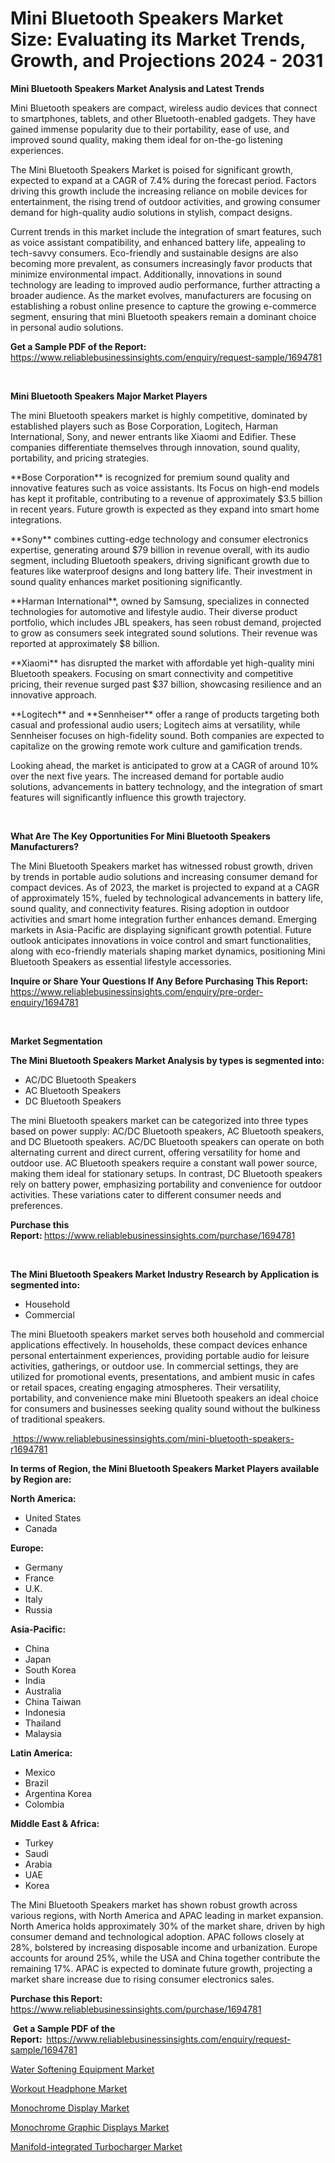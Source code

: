 <p><h1>Mini Bluetooth Speakers Market Size: Evaluating its Market Trends, Growth, and Projections 2024 - 2031</h1></p><p><strong>Mini Bluetooth Speakers Market Analysis and Latest Trends</strong></p>
<p><p>Mini Bluetooth speakers are compact, wireless audio devices that connect to smartphones, tablets, and other Bluetooth-enabled gadgets. They have gained immense popularity due to their portability, ease of use, and improved sound quality, making them ideal for on-the-go listening experiences.</p><p>The Mini Bluetooth Speakers Market is poised for significant growth, expected to expand at a CAGR of 7.4% during the forecast period. Factors driving this growth include the increasing reliance on mobile devices for entertainment, the rising trend of outdoor activities, and growing consumer demand for high-quality audio solutions in stylish, compact designs.</p><p>Current trends in this market include the integration of smart features, such as voice assistant compatibility, and enhanced battery life, appealing to tech-savvy consumers. Eco-friendly and sustainable designs are also becoming more prevalent, as consumers increasingly favor products that minimize environmental impact. Additionally, innovations in sound technology are leading to improved audio performance, further attracting a broader audience. As the market evolves, manufacturers are focusing on establishing a robust online presence to capture the growing e-commerce segment, ensuring that mini Bluetooth speakers remain a dominant choice in personal audio solutions.</p></p>
<p><strong>Get a Sample PDF of the Report:&nbsp;</strong> <a href="https://www.reliablebusinessinsights.com/enquiry/request-sample/1694781?utm_campaign=1121&utm_medium=2&utm_source=Github&utm_content=ia&utm_term=17122024&utm_id=mini-bluetooth-speakers">https://www.reliablebusinessinsights.com/enquiry/request-sample/1694781</a></p>
<p>&nbsp;</p>
<p><strong>Mini Bluetooth Speakers Major Market Players</strong></p>
<p><p>The mini Bluetooth speakers market is highly competitive, dominated by established players such as Bose Corporation, Logitech, Harman International, Sony, and newer entrants like Xiaomi and Edifier. These companies differentiate themselves through innovation, sound quality, portability, and pricing strategies.</p><p>**Bose Corporation** is recognized for premium sound quality and innovative features such as voice assistants. Its Focus on high-end models has kept it profitable, contributing to a revenue of approximately $3.5 billion in recent years. Future growth is expected as they expand into smart home integrations.</p><p>**Sony** combines cutting-edge technology and consumer electronics expertise, generating around $79 billion in revenue overall, with its audio segment, including Bluetooth speakers, driving significant growth due to features like waterproof designs and long battery life. Their investment in sound quality enhances market positioning significantly.</p><p>**Harman International**, owned by Samsung, specializes in connected technologies for automotive and lifestyle audio. Their diverse product portfolio, which includes JBL speakers, has seen robust demand, projected to grow as consumers seek integrated sound solutions. Their revenue was reported at approximately $8 billion.</p><p>**Xiaomi** has disrupted the market with affordable yet high-quality mini Bluetooth speakers. Focusing on smart connectivity and competitive pricing, their revenue surged past $37 billion, showcasing resilience and an innovative approach.</p><p>**Logitech** and **Sennheiser** offer a range of products targeting both casual and professional audio users; Logitech aims at versatility, while Sennheiser focuses on high-fidelity sound. Both companies are expected to capitalize on the growing remote work culture and gamification trends.</p><p>Looking ahead, the market is anticipated to grow at a CAGR of around 10% over the next five years. The increased demand for portable audio solutions, advancements in battery technology, and the integration of smart features will significantly influence this growth trajectory.</p></p>
<p>&nbsp;</p>
<p><strong>What Are The Key Opportunities For Mini Bluetooth Speakers Manufacturers?</strong></p>
<p><p>The Mini Bluetooth Speakers market has witnessed robust growth, driven by trends in portable audio solutions and increasing consumer demand for compact devices. As of 2023, the market is projected to expand at a CAGR of approximately 15%, fueled by technological advancements in battery life, sound quality, and connectivity features. Rising adoption in outdoor activities and smart home integration further enhances demand. Emerging markets in Asia-Pacific are displaying significant growth potential. Future outlook anticipates innovations in voice control and smart functionalities, along with eco-friendly materials shaping market dynamics, positioning Mini Bluetooth Speakers as essential lifestyle accessories.</p></p>
<p><strong>Inquire or Share Your Questions If Any Before Purchasing This Report:</strong> <a href="https://www.reliablebusinessinsights.com/enquiry/pre-order-enquiry/1694781?utm_campaign=1121&utm_medium=2&utm_source=Github&utm_content=ia&utm_term=17122024&utm_id=mini-bluetooth-speakers">https://www.reliablebusinessinsights.com/enquiry/pre-order-enquiry/1694781</a></p>
<p>&nbsp;</p>
<p><strong>Market Segmentation</strong></p>
<p><strong>The Mini Bluetooth Speakers Market Analysis by types is segmented into:</strong></p>
<p><ul><li>AC/DC Bluetooth Speakers</li><li>AC Bluetooth Speakers</li><li>DC Bluetooth Speakers</li></ul></p>
<p><p>The mini Bluetooth speakers market can be categorized into three types based on power supply: AC/DC Bluetooth speakers, AC Bluetooth speakers, and DC Bluetooth speakers. AC/DC Bluetooth speakers can operate on both alternating current and direct current, offering versatility for home and outdoor use. AC Bluetooth speakers require a constant wall power source, making them ideal for stationary setups. In contrast, DC Bluetooth speakers rely on battery power, emphasizing portability and convenience for outdoor activities. These variations cater to different consumer needs and preferences.</p></p>
<p><strong>Purchase this Report:&nbsp;</strong><a href="https://www.reliablebusinessinsights.com/purchase/1694781?utm_campaign=1121&utm_medium=2&utm_source=Github&utm_content=ia&utm_term=17122024&utm_id=mini-bluetooth-speakers">https://www.reliablebusinessinsights.com/purchase/1694781</a></p>
<p>&nbsp;</p>
<p><strong>The Mini Bluetooth Speakers Market Industry Research by Application is segmented into:</strong></p>
<p><ul><li>Household</li><li>Commercial</li></ul></p>
<p><p>The mini Bluetooth speakers market serves both household and commercial applications effectively. In households, these compact devices enhance personal entertainment experiences, providing portable audio for leisure activities, gatherings, or outdoor use. In commercial settings, they are utilized for promotional events, presentations, and ambient music in cafes or retail spaces, creating engaging atmospheres. Their versatility, portability, and convenience make mini Bluetooth speakers an ideal choice for consumers and businesses seeking quality sound without the bulkiness of traditional speakers.</p></p>
<p><a href="https://www.reliablebusinessinsights.com/mini-bluetooth-speakers-r1694781?utm_campaign=1121&utm_medium=2&utm_source=Github&utm_content=ia&utm_term=17122024&utm_id=mini-bluetooth-speakers">&nbsp;https://www.reliablebusinessinsights.com/mini-bluetooth-speakers-r1694781</a></p>
<p><strong>In terms of Region, the Mini Bluetooth Speakers Market Players available by Region are:</strong></p>
<p>
    <p> <strong> North America: </strong>
        <ul>
            <li>United States</li>
            <li>Canada</li>
        </ul>
        </p> 
    <p> <strong> Europe: </strong>
        <ul>
            <li>Germany</li>
            <li>France</li>
            <li>U.K.</li>
            <li>Italy</li>
            <li>Russia</li>
        </ul>
        </p> 
    <p> <strong> Asia-Pacific: </strong>
        <ul>
            <li>China</li>
            <li>Japan</li>
            <li>South Korea</li>
            <li>India</li>
            <li>Australia</li>
            <li>China Taiwan</li>
            <li>Indonesia</li>
            <li>Thailand</li>
            <li>Malaysia</li>
        </ul>
        </p> 
    <p> <strong> Latin America: </strong>
        <ul>
            <li>Mexico</li>
            <li>Brazil</li>
            <li>Argentina Korea</li>
            <li>Colombia</li>
        </ul>
        </p> 
    <p> <strong> Middle East & Africa: </strong>
        <ul>
            <li>Turkey</li>
            <li>Saudi</li>
            <li>Arabia</li>
            <li>UAE</li>
            <li>Korea</li>
        </ul>
    </p>
    </p>
<p><p>The Mini Bluetooth Speakers market has shown robust growth across various regions, with North America and APAC leading in market expansion. North America holds approximately 30% of the market share, driven by high consumer demand and technological adoption. APAC follows closely at 28%, bolstered by increasing disposable income and urbanization. Europe accounts for around 25%, while the USA and China together contribute the remaining 17%. APAC is expected to dominate future growth, projecting a market share increase due to rising consumer electronics sales.</p></p>
<p><strong>Purchase this Report: </strong><a href="https://www.reliablebusinessinsights.com/purchase/1694781?utm_campaign=1121&utm_medium=2&utm_source=Github&utm_content=ia&utm_term=17122024&utm_id=mini-bluetooth-speakers">https://www.reliablebusinessinsights.com/purchase/1694781</a></p>
<p>&nbsp;<strong>Get a Sample PDF of the Report:&nbsp;&nbsp;</strong><a href="https://www.reliablebusinessinsights.com/enquiry/request-sample/1694781?utm_campaign=1121&utm_medium=2&utm_source=Github&utm_content=ia&utm_term=17122024&utm_id=mini-bluetooth-speakers">https://www.reliablebusinessinsights.com/enquiry/request-sample/1694781</a></p>
<p><strong></strong></p>
<p><p><a href="https://www.linkedin.com/pulse/key-drivers-water-softening-equipment-market-trends-future-8vlje?utm_campaign=1121&utm_medium=2&utm_source=Github&utm_content=ia&utm_term=17122024&utm_id=mini-bluetooth-speakers">Water Softening Equipment Market</a></p><p><a href="https://github.com/AlisaRowe24/Market-Research-Report-List-1/blob/main/workout-headphone-market.md?utm_campaign=1121&utm_medium=2&utm_source=Github&utm_content=ia&utm_term=17122024&utm_id=mini-bluetooth-speakers">Workout Headphone Market</a></p><p><a href="https://www.linkedin.com/pulse/monochrome-display-market-revenue-growth-forecast-65-cagr-a8sue?utm_campaign=1121&utm_medium=2&utm_source=Github&utm_content=ia&utm_term=17122024&utm_id=mini-bluetooth-speakers">Monochrome Display Market</a></p><p><a href="https://www.linkedin.com/pulse/a-mkt-nova-vc8zf?utm_campaign=1121&utm_medium=2&utm_source=Github&utm_content=ia&utm_term=17122024&utm_id=mini-bluetooth-speakers">Monochrome Graphic Displays Market</a></p><p><a href="https://github.com/HobertDavis43/Market-Research-Report-List-1/blob/main/manifold-integrated-turbocharger-market.md?utm_campaign=1121&utm_medium=2&utm_source=Github&utm_content=ia&utm_term=17122024&utm_id=mini-bluetooth-speakers">Manifold-integrated Turbocharger Market</a></p></p>